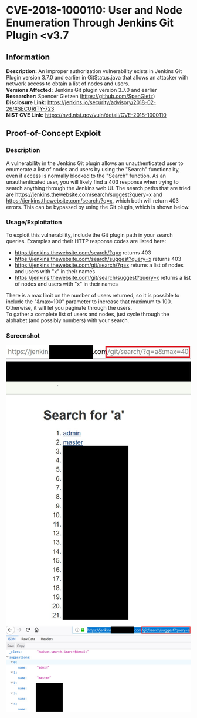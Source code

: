 # CVE-2018-1000110: User and Node Enumeration Through Jenkins Git Plugin <v3.7

## Information
**Description:** An improper authorization vulnerability exists in Jenkins Git Plugin version 3.7.0 and earlier in GitStatus.java that allows an attacker with network access to obtain a list of nodes and users.  
**Versions Affected:** Jenkins Git plugin version 3.7.0 and earlier  
**Researcher:** Spencer Gietzen (https://github.com/SpenGietz)  
**Disclosure Link:** https://jenkins.io/security/advisory/2018-02-26/#SECURITY-723  
**NIST CVE Link:** https://nvd.nist.gov/vuln/detail/CVE-2018-1000110  

## Proof-of-Concept Exploit
### Description
A vulnerability in the Jenkins Git plugin allows an unauthenticated user to enumerate a list of nodes and users by using the "Search" functionality, even if access is normally blocked to the "Search" function. As an unauthenticated user, you will likely find a 403 response when trying to search anything through the Jenkins web UI. The search paths that are tried are https://jenkins.thewebsite.com/search/suggest?query=x and https://jenkins.thewebsite.com/search/?q=x, which both will return 403 errors. This can be bypassed by using the Git plugin, which is shown below.  

### Usage/Exploitation
To exploit this vulnerability, include the Git plugin path in your search queries. Examples and their HTTP response codes are listed here:
- https://jenkins.thewebsite.com/search/?q=x returns 403
- https://jenkins.thewebsite.com/search/suggest?query=x returns 403
- https://jenkins.thewebsite.com/git/search/?q=x returns a list of nodes and users with "x" in their names
- https://jenkins.thewebsite.com/git/search/suggest?query=x returns a list of nodes and users with "x" in their names  

There is a max limit on the number of users returned, so it is possible to include the "&max=100" parameter to increase that maximum to 100. Otherwise, it will let you paginate through the users.  
To gather a complete list of users and nodes, just cycle through the alphabet (and possibly numbers) with your search.

### Screenshot
![A list of enumerated Jenkins users and nodes](poc_image.jpg)
![A list of enumerated Jenkins users and nodes from the suggestion endpoint](poc_image2.jpg)